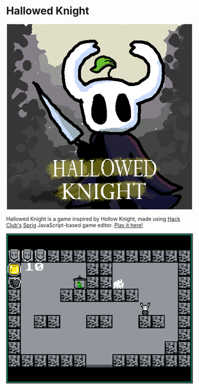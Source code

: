 # Hallowed Knight

<div align = "center"><img src = "assets/thumbnail.png"></img></div>

Hallowed Knight is a game inspired by Hollow Knight, made using [Hack Club's](https://hackclub.com) [Sprig](https://sprig.hackclub.com) JavaScript-based game editor. [Play it here!](https://sprig.hackclub.com/share/5msx05qLjsTNIF9Wz515)

<div align = "center"><img src = "assets/preview.png"></img></div>
